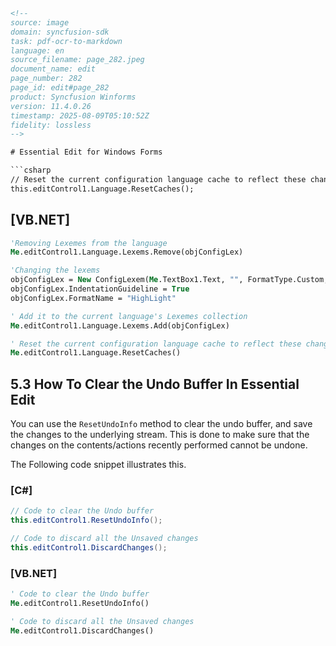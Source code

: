 ```html
<!-- 
source: image
domain: syncfusion-sdk
task: pdf-ocr-to-markdown
language: en
source_filename: page_282.jpeg
document_name: edit
page_number: 282
page_id: edit#page_282
product: Syncfusion Winforms
version: 11.4.0.26
timestamp: 2025-08-09T05:10:52Z
fidelity: lossless
-->

# Essential Edit for Windows Forms

```csharp
// Reset the current configuration language cache to reflect these changes.
this.editControl1.Language.ResetCaches();
```

## [VB.NET]

```vb
'Removing Lexemes from the language
Me.editControl1.Language.Lexems.Remove(objConfigLex)

'Changing the lexems
objConfigLex = New ConfigLexem(Me.TextBox1.Text, "", FormatType.Custom, False)
objConfigLex.IndentationGuideline = True
objConfigLex.FormatName = "HighLight"

' Add it to the current language's Lexemes collection
Me.editControl1.Language.Lexems.Add(objConfigLex)

' Reset the current configuration language cache to reflect these changes.
Me.editControl1.Language.ResetCaches()
```

## 5.3 How To Clear the Undo Buffer In Essential Edit

You can use the `ResetUndoInfo` method to clear the undo buffer, and save the changes to the underlying stream. This is done to make sure that the changes on the contents/actions recently performed cannot be undone.

The Following code snippet illustrates this.

### [C#]

```csharp
// Code to clear the Undo buffer
this.editControl1.ResetUndoInfo();

// Code to discard all the Unsaved changes
this.editControl1.DiscardChanges();
```

### [VB.NET]

```vb
' Code to clear the Undo buffer
Me.editControl1.ResetUndoInfo()

' Code to discard all the Unsaved changes
Me.editControl1.DiscardChanges()
```
<!-- tags: [Essential Edit, Windows Forms, Undo Buffer, ResetUndoInfo, Clear Undo Buffer, Syncfusion Winforms, 11.4.0.26] keywords: [Essential Edit, Windows Forms, Undo Buffer, ResetUndoInfo, Clear Undo Buffer, Cached Language, Lexemes, Undo Buffer, Clear, Discard Unsaved Changes, VB.NET, C#] -->
```